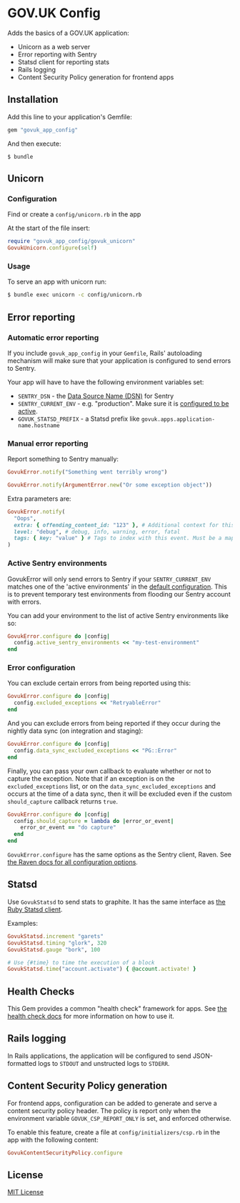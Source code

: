# GOV.UK Config

Adds the basics of a GOV.UK application:

- Unicorn as a web server
- Error reporting with Sentry
- Statsd client for reporting stats
- Rails logging
- Content Security Policy generation for frontend apps

## Installation

Add this line to your application's Gemfile:

```ruby
gem "govuk_app_config"
```

And then execute:

    $ bundle


## Unicorn

### Configuration

Find or create a `config/unicorn.rb` in the app

At the start of the file insert:

```rb
require "govuk_app_config/govuk_unicorn"
GovukUnicorn.configure(self)
```

### Usage

To serve an app with unicorn run:

```sh
$ bundle exec unicorn -c config/unicorn.rb
```

## Error reporting

### Automatic error reporting

If you include `govuk_app_config` in your `Gemfile`, Rails' autoloading mechanism will make sure that your application is configured to send errors to Sentry.

Your app will have to have the following environment variables set:

- `SENTRY_DSN` - the [Data Source Name (DSN)][dsn] for Sentry
- `SENTRY_CURRENT_ENV` - e.g. "production". Make sure it is [configured to be active](#active-sentry-environments).
- `GOVUK_STATSD_PREFIX` - a Statsd prefix like `govuk.apps.application-name.hostname`

[dsn]: https://docs.sentry.io/quickstart/#about-the-dsn

### Manual error reporting

Report something to Sentry manually:

```rb
GovukError.notify("Something went terribly wrong")
```

```rb
GovukError.notify(ArgumentError.new("Or some exception object"))
```

Extra parameters are:

```rb
GovukError.notify(
  "Oops",
  extra: { offending_content_id: "123" }, # Additional context for this event. Must be a hash. Children can be any native JSON type.
  level: "debug", # debug, info, warning, error, fatal
  tags: { key: "value" } # Tags to index with this event. Must be a mapping of strings.
)
```

### Active Sentry environments

GovukError will only send errors to Sentry if your `SENTRY_CURRENT_ENV` matches one of the 'active environments' in the [default configuration](https://github.com/alphagov/govuk_app_config/blob/master/lib/govuk_app_config/govuk_error/configure.rb). This is to prevent temporary test environments from flooding our Sentry account with errors.

You can add your environment to the list of active Sentry environments like so:

```ruby
GovukError.configure do |config|
  config.active_sentry_environments << "my-test-environment"
end
```

### Error configuration

You can exclude certain errors from being reported using this:

```ruby
GovukError.configure do |config|
  config.excluded_exceptions << "RetryableError"
end
```

And you can exclude errors from being reported if they occur during the nightly data sync (on integration and staging):

```ruby
GovukError.configure do |config|
  config.data_sync_excluded_exceptions << "PG::Error"
end
```

Finally, you can pass your own callback to evaluate whether or not to capture the exception.
Note that if an exception is on the `excluded_exceptions` list, or on the `data_sync_excluded_exceptions`
and occurs at the time of a data sync, then it will be excluded even if the custom
`should_capture` callback returns `true`.

```ruby
GovukError.configure do |config|
  config.should_capture = lambda do |error_or_event|
    error_or_event == "do capture"
  end
end
```

`GovukError.configure` has the same options as the Sentry client, Raven. See [the Raven docs for all configuration options](https://docs.sentry.io/clients/ruby/config).

## Statsd

Use `GovukStatsd` to send stats to graphite. It has the same interface as [the Ruby Statsd client](https://github.com/reinh/statsd).

Examples:

```ruby
GovukStatsd.increment "garets"
GovukStatsd.timing "glork", 320
GovukStatsd.gauge "bork", 100

# Use {#time} to time the execution of a block
GovukStatsd.time("account.activate") { @account.activate! }
```

## Health Checks

This Gem provides a common "health check" framework for apps. See [the health
check docs](docs/healthchecks.md) for more information on how to use it.

## Rails logging

In Rails applications, the application will be configured to send JSON-formatted
logs to `STDOUT` and unstructed logs to `STDERR`.

## Content Security Policy generation

For frontend apps, configuration can be added to generate and serve a
content security policy header. The policy is report only when the
environment variable `GOVUK_CSP_REPORT_ONLY` is set, and enforced otherwise.

To enable this feature, create a file at `config/initializers/csp.rb` in the
app with the following content:

```ruby
GovukContentSecurityPolicy.configure
```

## License

[MIT License](LICENSE.md)
